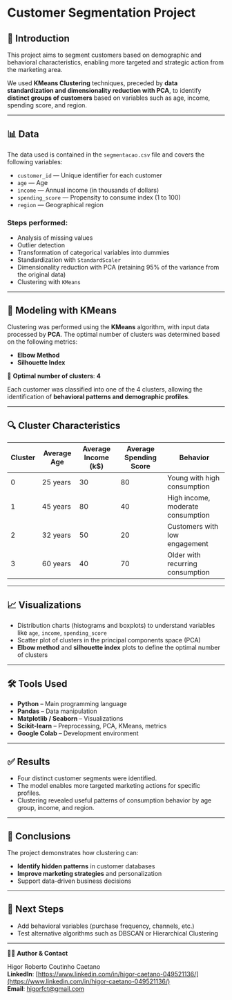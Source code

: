 # Customer Segmentation Project

## 📝 Introduction
This project aims to segment customers based on demographic and behavioral characteristics, enabling more targeted and strategic action from the marketing area.

We used **KMeans Clustering** techniques, preceded by **data standardization and dimensionality reduction with PCA**, to identify **distinct groups of customers** based on variables such as age, income, spending score, and region.

---

## 📊 Data

The data used is contained in the `segmentacao.csv` file and covers the following variables:

- `customer_id` — Unique identifier for each customer  
- `age` — Age  
- `income` — Annual income (in thousands of dollars)  
- `spending_score` — Propensity to consume index (1 to 100)  
- `region` — Geographical region

### Steps performed:
- Analysis of missing values  
- Outlier detection  
- Transformation of categorical variables into dummies  
- Standardization with `StandardScaler`  
- Dimensionality reduction with PCA (retaining 95% of the variance from the original data)  
- Clustering with `KMeans`

---

## 🤖 Modeling with KMeans

Clustering was performed using the **KMeans** algorithm, with input data processed by **PCA**. The optimal number of clusters was determined based on the following metrics:

- **Elbow Method**
- **Silhouette Index**

📌 **Optimal number of clusters**: **4**

Each customer was classified into one of the 4 clusters, allowing the identification of **behavioral patterns and demographic profiles**.

---

## 🔍 Cluster Characteristics

| Cluster | Average Age | Average Income (k$) | Average Spending Score | Behavior                                |
|---------|-------------|---------------------|-----------------------|-----------------------------------------|
| 0       | 25 years    | 30                  | 80                    | Young with high consumption             |
| 1       | 45 years    | 80                  | 40                    | High income, moderate consumption       |
| 2       | 32 years    | 50                  | 20                    | Customers with low engagement           |
| 3       | 60 years    | 40                  | 70                    | Older with recurring consumption        |

---

## 📈 Visualizations

- Distribution charts (histograms and boxplots) to understand variables like `age`, `income`, `spending_score`
- Scatter plot of clusters in the principal components space (PCA)
- **Elbow method** and **silhouette index** plots to define the optimal number of clusters

---

## 🛠️ Tools Used

- **Python** – Main programming language  
- **Pandas** – Data manipulation  
- **Matplotlib / Seaborn** – Visualizations  
- **Scikit-learn** – Preprocessing, PCA, KMeans, metrics  
- **Google Colab** – Development environment

---

## ✅ Results

- Four distinct customer segments were identified.  
- The model enables more targeted marketing actions for specific profiles.  
- Clustering revealed useful patterns of consumption behavior by age group, income, and region.

---

## 🧠 Conclusions

The project demonstrates how clustering can:

- **Identify hidden patterns** in customer databases  
- **Improve marketing strategies** and personalization  
- Support data-driven business decisions

---

## 🔄 Next Steps

- Add behavioral variables (purchase frequency, channels, etc.)  
- Test alternative algorithms such as DBSCAN or Hierarchical Clustering

---

🧑‍💻 **Author & Contact**

Higor Roberto Coutinho Caetano  
**LinkedIn**: [https://www.linkedin.com/in/higor-caetano-049521136/](https://www.linkedin.com/in/higor-caetano-049521136/)  
**Email**: higorfct@gmail.com
